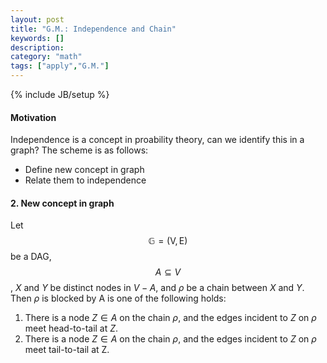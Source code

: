 ```yaml
---
layout: post
title: "G.M.: Independence and Chain"
keywords: [] 
description: 
category: "math"
tags: ["apply","G.M."]
---
```

{% include JB/setup %}

#### Motivation
Independence is a concept in proability theory, can we identify this in a graph?
The scheme is as follows:
- Define new concept in graph
- Relate them to independence


#### 2. New concept in graph
Let $$ \mathbb{G}=(\mathrm{V}, \mathrm{E}) $$ be a DAG, $$ A \subseteq V $$, $X$
and $Y$ be distinct nodes in $V-A$, and $\rho$ be a chain between $X$ and $Y$.
Then $\rho$ is blocked by A is one of the following holds:
1. There is a node $Z\in A$ on the chain $\rho$, and the edges incident to $Z$ on
   $\rho$ meet head-to-tail at $Z$.
2. There is a node $Z \in A$ on the chain $\rho$, and the edges incident to $Z$
   on $\rho$ meet tail-to-tail at Z.


